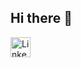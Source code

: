 ## Hi there 👋
<a href="https://www.linkedin.com/in/your-profile" target="_blank">
    <img src="https://cdnjs.cloudflare.com/ajax/libs/font-awesome/6.4.0/svgs/brands/linkedin.svg" alt="LinkedIn" style="width:32px;height:32px;">
</a>

<!--
**mst-zannathi-khatun/mst-zannathi-khatun** is a ✨ _special_ ✨ repository because its `README.md` (this file) appears on your GitHub profile.

Here are some ideas to get you started:

- 🔭 I’m currently working on ...
- 🌱 I’m currently learning ...
- 👯 I’m looking to collaborate on ...
- 🤔 I’m looking for help with ...
- 💬 Ask me about ...
- 📫 How to reach me: ...
- 😄 Pronouns: ...
- ⚡ Fun fact: ...
-->
